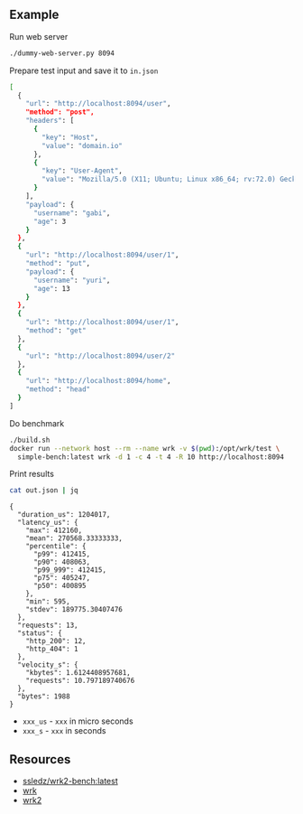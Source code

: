 ## Example

Run web server
```bash
./dummy-web-server.py 8094
```

Prepare test input and save it to `in.json`

```bash
[
  {
    "url": "http://localhost:8094/user",
    "method": "post",
    "headers": [
      {
        "key": "Host",
        "value": "domain.io"
      },
      {
        "key": "User-Agent",
        "value": "Mozilla/5.0 (X11; Ubuntu; Linux x86_64; rv:72.0) Gecko/20100101 Firefox/72.0"
      }
    ],
    "payload": {
      "username": "gabi",
      "age": 3
    }
  },
  {
    "url": "http://localhost:8094/user/1",
    "method": "put",
    "payload": {
      "username": "yuri",
      "age": 13
    }
  },
  {
    "url": "http://localhost:8094/user/1",
    "method": "get"
  },
  {
    "url": "http://localhost:8094/user/2"
  },
  {
    "url": "http://localhost:8094/home",
    "method": "head"
  }
]

```

Do benchmark
```bash
./build.sh
docker run --network host --rm --name wrk -v $(pwd):/opt/wrk/test \
  simple-bench:latest wrk -d 1 -c 4 -t 4 -R 10 http://localhost:8094
```

Print results
```bash
cat out.json | jq
```

```
{
  "duration_us": 1204017,
  "latency_us": {
    "max": 412160,
    "mean": 270568.33333333,
    "percentile": {
      "p99": 412415,
      "p90": 408063,
      "p99_999": 412415,
      "p75": 405247,
      "p50": 400895
    },
    "min": 595,
    "stdev": 189775.30407476
  },
  "requests": 13,
  "status": {
    "http_200": 12,
    "http_404": 1
  },
  "velocity_s": {
    "kbytes": 1.6124408957681,
    "requests": 10.797189740676
  },
  "bytes": 1988
}
```

* `xxx_us` - `xxx` in micro seconds
* `xxx_s` - `xxx` in seconds

## Resources

* [ssledz/wrk2-bench:latest](https://github.com/ssledz/dockerland/tree/master/wrk2-bench)
* [wrk](https://github.com/wg/wrk)
* [wrk2](https://github.com/giltene/wrk2)